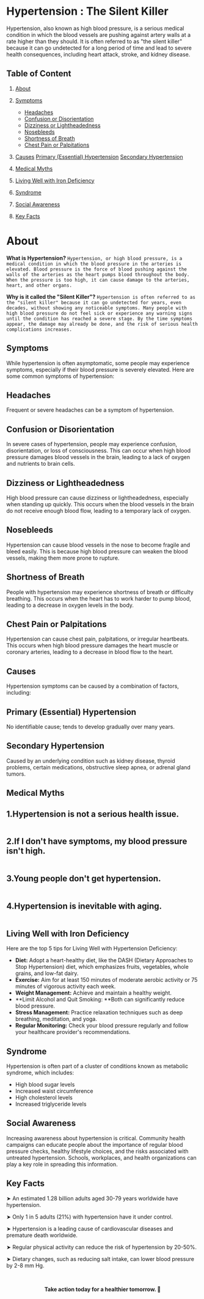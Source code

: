 # Hypertension : The Silent Killer

Hypertension, also known as high blood pressure, is a serious medical condition in which the blood vessels are pushing against artery walls at a rate higher than they should. It is often referred to as "the silent killer" because it can go undetected for a long period of time and lead to severe health consequences, including heart attack, stroke, and kidney disease.






## Table of Content

1. [About](#about)
2. [Symptoms](#symptoms)
    - [Headaches](#headaches)
    - [Confusion or Disorientation](#confusion-or-disorientation)
    - [Dizziness or Lightheadedness](#dizziness-or-lightheadedness)
    - [Nosebleeds](#nosebleeds)
    - [Shortness of Breath](#shortness-of-breath)
    - [Chest Pain or Palpitations](#chest-pain-or-palpitations)


3. [Causes](#causes)
    [Primary (Essential) Hypertension](#primary-essential-hypertension)
    [Secondary Hypertension](#secondary-hypertension)

4. [Medical Myths](#medical-myths)
5. [Living Well with Iron Deficiency](#living-well-with-iron-deficiency)
6. [Syndrome](#syndrome)
7. [Social Awareness](#social-awareness)
8. [Key Facts](#key-facts)


# About

**What is Hypertension?**
```Hypertension, or high blood pressure, is a medical condition in which the blood pressure in the arteries is elevated. Blood pressure is the force of blood pushing against the walls of the arteries as the heart pumps blood throughout the body. When the pressure is too high, it can cause damage to the arteries, heart, and other organs.```

**Why is it called the "Silent Killer"?**
```Hypertension is often referred to as the "silent killer" because it can go undetected for years, even decades, without showing any noticeable symptoms. Many people with high blood pressure do not feel sick or experience any warning signs until the condition has reached a severe stage. By the time symptoms appear, the damage may already be done, and the risk of serious health complications increases.```



## Symptoms 

While hypertension is often asymptomatic, some people may experience symptoms, especially if their blood pressure is severely elevated. Here are some common symptoms of hypertension:


## Headaches
Frequent or severe headaches can be a symptom of hypertension.

## Confusion or Disorientation
In severe cases of hypertension, people may experience confusion, disorientation, or loss of consciousness. This can occur when high blood pressure damages blood vessels in the brain, leading to a lack of oxygen and nutrients to brain cells.

## Dizziness or Lightheadedness
High blood pressure can cause dizziness or lightheadedness, especially when standing up quickly. This occurs when the blood vessels in the brain do not receive enough blood flow, leading to a temporary lack of oxygen.

## Nosebleeds
Hypertension can cause blood vessels in the nose to become fragile and bleed easily. This is because high blood pressure can weaken the blood vessels, making them more prone to rupture.

## Shortness of Breath
People with hypertension may experience shortness of breath or difficulty breathing. This occurs when the heart has to work harder to pump blood, leading to a decrease in oxygen levels in the body.

## Chest Pain or Palpitations
Hypertension can cause chest pain, palpitations, or irregular heartbeats. This occurs when high blood pressure damages the heart muscle or coronary arteries, leading to a decrease in blood flow to the heart.

## Causes
Hypertension symptoms can be caused by a combination of factors, including:

## Primary (Essential) Hypertension
No identifiable cause; tends to develop gradually over many years.

## Secondary Hypertension
 Caused by an underlying condition such as kidney disease, thyroid problems, certain medications, obstructive sleep apnea, or adrenal gland tumors.


## Medical Myths

## 1.Hypertension is not a serious health issue. 
```Hypertension is a major risk factor for heart disease and stroke, which are leading causes of death.
```
## 2.If I don't have symptoms, my blood pressure isn't high.
``` Hypertension is often asymptomatic; regular monitoring is crucial.
```
## 3.Young people don't get hypertension.
``` While more common in older adults, hypertension can occur at any age.
```
## 4.Hypertension is inevitable with aging. 
```While age is a risk factor, lifestyle choices can significantly reduce risk.
```


## Living Well with Iron Deficiency
Here are the top 5 tips for Living Well with Hypertension Deficiency:

- **Diet:** Adopt a heart-healthy diet, like the DASH (Dietary Approaches to Stop Hypertension) diet, which emphasizes fruits, vegetables, whole grains, and low-fat dairy.
- **Exercise:** Aim for at least 150 minutes of moderate aerobic activity or 75 minutes of vigorous activity each week.
- **Weight Management:** Achieve and maintain a healthy weight.
- **Limit Alcohol and Quit Smoking: **Both can significantly reduce blood pressure.
- **Stress Management:** Practice relaxation techniques such as deep breathing, meditation, and yoga.
- **Regular Monitoring:** Check your blood pressure regularly and follow your healthcare provider's recommendations.

## Syndrome
Hypertension is often part of a cluster of conditions known as metabolic syndrome, which includes:

- High blood sugar levels
- Increased waist circumference
- High cholesterol levels
- Increased triglyceride levels

## Social Awareness
Increasing awareness about hypertension is critical. Community health campaigns can educate people about the importance of regular blood pressure checks, healthy lifestyle choices, and the risks associated with untreated hypertension. Schools, workplaces, and health organizations can play a key role in spreading this information.


## Key Facts

 <p> ➤ An estimated 1.28 billion adults aged 30-79 years worldwide have hypertension.</p>
 <p> ➤ Only 1 in 5 adults (21%) with hypertension have it under control.
</p>
  <p> ➤ Hypertension is a leading cause of cardiovascular diseases and premature death worldwide.</p>
 <p> ➤ Regular physical activity can reduce the risk of hypertension by 20-50%. </p>
<p> ➤ Dietary changes, such as reducing salt intake, can lower blood pressure by 2-8 mm Hg.
</p>

<br>
<p align="center"><strong>Take action today for a healthier tomorrow. 💙</strong></p>